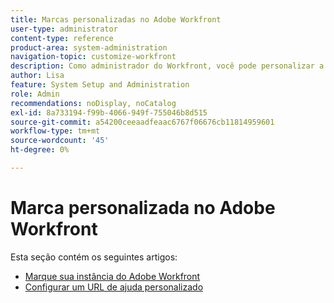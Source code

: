 ```yaml
---
title: Marcas personalizadas no Adobe Workfront
user-type: administrator
content-type: reference
product-area: system-administration
navigation-topic: customize-workfront
description: Como administrador do Workfront, você pode personalizar a marca na sua instância do Workfront e criar um URL de ajuda personalizado.
author: Lisa
feature: System Setup and Administration
role: Admin
recommendations: noDisplay, noCatalog
exl-id: 8a733194-f99b-4066-949f-755046b8d515
source-git-commit: a54200ceeaadfeaac6767f06676cb11814959601
workflow-type: tm+mt
source-wordcount: '45'
ht-degree: 0%

---
```


# Marca personalizada no Adobe Workfront

Esta seção contém os seguintes artigos:

* [Marque sua instância do Adobe Workfront](../../../administration-and-setup/customize-workfront/brand-workfront/brand-your-workfront-instance.md)
* [Configurar um URL de ajuda personalizado](../../../administration-and-setup/customize-workfront/brand-workfront/configure-custom-help-url.md)
